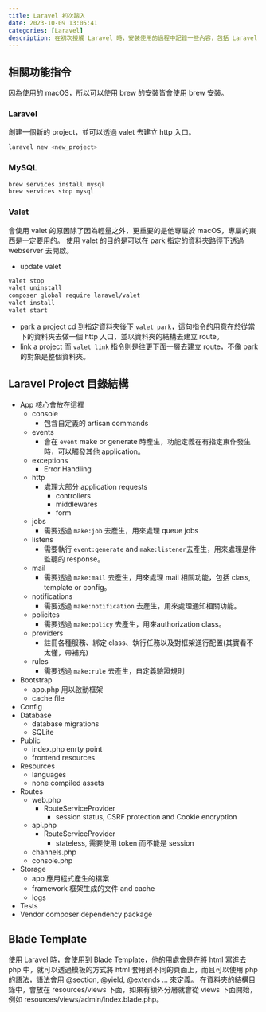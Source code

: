 ```yaml
---
title: Laravel 初次踏入
date: 2023-10-09 13:05:41
categories: [Laravel]
description: 在初次接觸 Laravel 時，安裝使用的過程中記錄一些內容，包括 Laravel 相關功能指令、目錄結構、以及一些常用的套件。
---
```

## 相關功能指令
因為使用的 macOS，所以可以使用 brew 的安裝皆會使用 brew 安裝。

### Laravel
創建一個新的 project，並可以透過 valet 去建立 http 入口。
```zsh
laravel new <new_project>
```

### MySQL
```zsh
brew services install mysql
brew services stop mysql
```

### Valet
會使用 valet 的原因除了因為輕量之外，更重要的是他專屬於 macOS，專屬的東西是一定要用的。
使用 valet 的目的是可以在 park 指定的資料夾路徑下透過 webserver 去開啟。
- update valet
```zsh
valet stop
valet uninstall
composer global require laravel/valet
valet install
valet start
```
- park a project
cd 到指定資料夾後下 `valet park`，這句指令的用意在於從當下的資料夾去做一個 http 入口，並以資料夾的結構去建立 route。
- link a project
而 `valet link` 指令則是往更下面一層去建立 route，不像 park 的對象是整個資料夾。

## Laravel Project 目錄結構
- App 核心會放在這裡
  - console
    - 包含自定義的 artisan commands
  - events
    - 會在 `event` make or generate 時產生，功能定義在有指定東作發生時，可以觸發其他 application。
  - exceptions
    - Error Handling
  - http
    - 處理大部分 application requests
      - controllers
      - middlewares
      - form
  - jobs
    - 需要透過 `make:job` 去產生，用來處理 queue jobs
  - listens
    - 需要執行 `event:generate` and `make:listener`去產生，用來處理是件監聽的 response。
  - mail
    - 需要透過 `make:mail` 去產生，用來處理 mail 相關功能，包括 class, template or config。
  - notifications
    - 需要透過 `make:notification` 去產生，用來處理通知相關功能。
  - policites
    - 需要透過 `make:policy` 去產生，用來authorization class。
  - providers
    - 註冊各種服務、綁定 class、執行任務以及對框架進行配置(其實看不太懂，帶補充)
  - rules
    - 需要透過 `make:rule` 去產生，自定義驗證規則
- Bootstrap
  - app.php 用以啟動框架
  - cache file
- Config
- Database
  - database migrations
  - SQLite
- Public
  - index.php enrty point
  - frontend resources
- Resources
  - languages
  - none compiled assets
- Routes
  - web.php
    - RouteServiceProvider
      - session status, CSRF protection and Cookie encryption
  - api.php
    - RouteServiceProvider
      - stateless, 需要使用 token 而不能是 session
  - channels.php
  - console.php
- Storage
  - app 應用程式產生的檔案
  - framework 框架生成的文件 and cache
  - logs
- Tests 
- Vendor composer dependency package

## Blade Template
使用 Laravel 時，會使用到 Blade Template，他的用處會是在將 html 寫進去 php 中，就可以透過模板的方式將 html 套用到不同的頁面上，而且可以使用 php 的語法，語法會用 @section, @yield, @extends ... 來定義。
在資料夾的結構目錄中，會放在 resources/views 下面，如果有額外分層就會從 views 下面開始，例如 resources/views/admin/index.blade.php。

